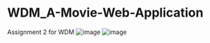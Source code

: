 # WDM_A-Movie-Web-Application
Assignment 2 for WDM
![image](https://user-images.githubusercontent.com/22931190/46913077-f41f7800-cf4b-11e8-802a-dc572c7475f6.png)
![image](https://user-images.githubusercontent.com/22931190/46913079-013c6700-cf4c-11e8-9de8-0831c389494c.png)
